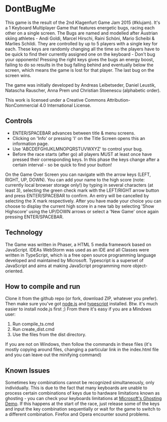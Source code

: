 # DontBugMe

This game is the result of the 2nd Klagenfurt Game Jam 2015 (#klujam). It's a 1 Keyboard Multiplayer Game that features energetic bugs, racing each other on a single screen. The Bugs are named and modelled after Austrian skiing athletes - Andi Goldi, Marcel Hirschi, Raini Schöni, Mario Scheibi & Marlies Schildi. They are controlled by up to 5 players with a single key for each. These keys are randomly changing all the time so the players have to be quick to find their currently assigned one on the keyboard - Don't bug your opponents! Pressing the right keys gives the bugs an energy boost, failing to do so results in the bug falling behind and eventually below the screen, which means the game is lost for that player. The last bug on the screen wins.

The game was initially developed by Andreas Leibetseder, Daniel Leustik, Natascha Rauscher, Anna Prem und Christian Stoenescu (alphabetic order).

This work is licensed under a Creative Commons Attribution-NonCommercial 4.0 International License. 

## Controls

* ENTER/SPACEBAR advances between title & menu screens.
* Clicking on 'Info' or pressing 'I' on the Title Screen opens this an information page.
* Use 'ABCDEFGHIJKLMNOPQRSTUVWXYZ' to control your bug.
* Before the race starts (after go) all players MUST at least once have pressed their corresponding keys. In this phase the keys change after a certain interval - so be quick to find your button!

On the Game Over Screen you can navigate with the arrow keys (LEFT, RIGHT, UP, DOWN). You can add your name to the high score (note: currently local browser storage only!) by typing in several characters (at least 3), selecting the green check mark with the LEFT/RIGHT arrow button and press ENTER/SPACEBAR to confirm. An entry will be cancelled by selecting the X mark respectively. After you have made your choice you can choose to display the current high score in a new tab by selecting 'Show Highscore' using the UP/DOWN arrows or select a 'New Game' once again pressing ENTER/SPACEBAR.

## Technology

The Game was written in Phaser, a HTML 5 media framework based on JavaScript. IDEAs WebStorm was used as an IDE and all Classes were written in TypeScript, which is a free open source programming language developed and maintained by Microsoft. Typescript is a superset of JavaScript and aims at making JavaScript programming more object-oriented.

## How to compile and run

Clone it from the github repo (or fork, download ZIP, whatever you prefer). Then make sure you've got [node.js](https://nodejs.org/en/) and [typescript](http://www.typescriptlang.org/) installed. Btw. it's much easier to install node.js first ;) From there it's easy if you are a Mindows user:

1. Run compile_ts.cmd
2. Run create_dist.cmd
3. Use the files from the dist directory.

If you are not on Windows, then follow the commands in these files (it's mostly copying around files, changing a particular link in the index.html file and you can leave out the minifying command)

## Known Issues

Sometimes key combinations cannot be recognized simultaneously, only individually. This is due to the fact that many keyboards are unable to process certain combinations of keys due to hardware limitations known as ghosting - you can check your keyboards limitations at [Microsoft's Ghosting Demo](http://www.microsoft.com/appliedsciences/KeyboardGhostingDemo.mspx). If this happens at the start of the race, just release some of the keys and input the key combination sequentially or wait for the game to switch to a different combination.
Firefox and Opera encounter sound problems.
